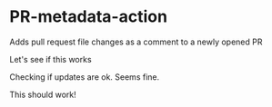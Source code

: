# PR-metadata-action

Adds pull request file changes as a comment to a newly opened PR

Let's see if this works

Checking if updates are ok. Seems fine.

This should work!
